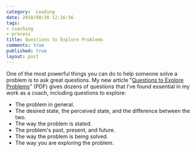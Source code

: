 ```yaml
--- 
category:  Leading
date: 2010/08/30 12:16:56
tags: 
- coaching
- process
title: Questions to Explore Problems
comments: true
published: true
layout: post
---
```


One of the most powerful things you can do to help someone solve a problem is to ask great questions. My new article "<a href="http://dhemery.com/pdf/questions_to_explore_problems.pdf">Questions to Explore Problems</a>" (PDF) gives dozens of questions that I’ve found essential in my work as a coach, including questions to explore:</p>
<ul>
<li>The problem in general.</li>
<li>The desired state, the perceived state, and the difference between the two.</li>
<li>The way the problem is stated.</li>
<li>The problem's past, present, and future.</li>
<li>The way the problem is being solved.</li>
<li>The way you are exploring the problem.</li>
</ul>
